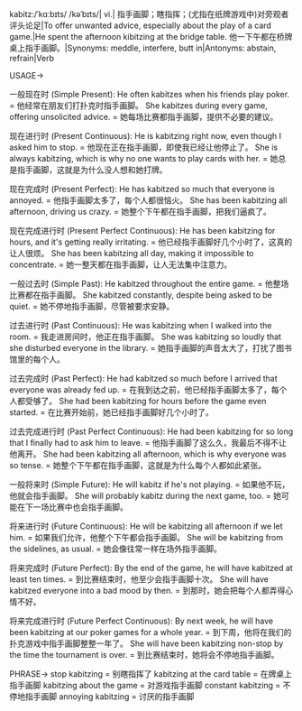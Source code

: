 kabitz:/ˈkɑːbɪts/ /kəˈbɪts/| vi.| 指手画脚；瞎指挥；(尤指在纸牌游戏中)对旁观者评头论足|To offer unwanted advice, especially about the play of a card game.|He spent the afternoon kibitzing at the bridge table. 他一下午都在桥牌桌上指手画脚。|Synonyms: meddle, interfere, butt in|Antonyms: abstain, refrain|Verb

USAGE->

一般现在时 (Simple Present):
He often kabitzes when his friends play poker. = 他经常在朋友们打扑克时指手画脚。
She kabitzes during every game, offering unsolicited advice. = 她每场比赛都指手画脚，提供不必要的建议。

现在进行时 (Present Continuous):
He is kabitzing right now, even though I asked him to stop. = 他现在正在指手画脚，即使我已经让他停止了。
She is always kabitzing, which is why no one wants to play cards with her. = 她总是指手画脚，这就是为什么没人想和她打牌。

现在完成时 (Present Perfect):
He has kabitzed so much that everyone is annoyed. = 他指手画脚太多了，每个人都很恼火。
She has been kabitzing all afternoon, driving us crazy. = 她整个下午都在指手画脚，把我们逼疯了。

现在完成进行时 (Present Perfect Continuous):
He has been kabitzing for hours, and it's getting really irritating. = 他已经指手画脚好几个小时了，这真的让人很烦。
She has been kabitzing all day, making it impossible to concentrate. = 她一整天都在指手画脚，让人无法集中注意力。

一般过去时 (Simple Past):
He kabitzed throughout the entire game. = 他整场比赛都在指手画脚。
She kabitzed constantly, despite being asked to be quiet.  = 她不停地指手画脚，尽管被要求安静。

过去进行时 (Past Continuous):
He was kabitzing when I walked into the room. = 我走进房间时，他正在指手画脚。
She was kabitzing so loudly that she disturbed everyone in the library. = 她指手画脚的声音太大了，打扰了图书馆里的每个人。

过去完成时 (Past Perfect):
He had kabitzed so much before I arrived that everyone was already fed up. = 在我到达之前，他已经指手画脚太多了，每个人都受够了。
She had been kabitzing for hours before the game even started. = 在比赛开始前，她已经指手画脚好几个小时了。

过去完成进行时 (Past Perfect Continuous):
He had been kabitzing for so long that I finally had to ask him to leave. = 他指手画脚了这么久，我最后不得不让他离开。
She had been kabitzing all afternoon, which is why everyone was so tense. = 她整个下午都在指手画脚，这就是为什么每个人都如此紧张。

一般将来时 (Simple Future):
He will kabitz if he's not playing. = 如果他不玩，他就会指手画脚。
She will probably kabitz during the next game, too. = 她可能在下一场比赛中也会指手画脚。


将来进行时 (Future Continuous):
He will be kabitzing all afternoon if we let him. = 如果我们允许，他整个下午都会指手画脚。
She will be kabitzing from the sidelines, as usual. = 她会像往常一样在场外指手画脚。

将来完成时 (Future Perfect):
By the end of the game, he will have kabitzed at least ten times. = 到比赛结束时，他至少会指手画脚十次。
She will have kabitzed everyone into a bad mood by then. = 到那时，她会把每个人都弄得心情不好。

将来完成进行时 (Future Perfect Continuous):
By next week, he will have been kabitzing at our poker games for a whole year. = 到下周，他将在我们的扑克游戏中指手画脚整整一年了。
She will have been kabitzing non-stop by the time the tournament is over. = 到比赛结束时，她将会不停地指手画脚。



PHRASE->
stop kabitzing = 别瞎指挥了
kabitzing at the card table = 在牌桌上指手画脚
kabitzing about the game = 对游戏指手画脚
constant kabitzing = 不停地指手画脚
annoying kabitzing = 讨厌的指手画脚

